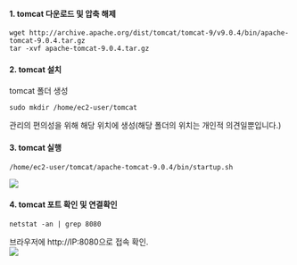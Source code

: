 
#### 1. tomcat 다운로드 및 압축 해제
```
wget http://archive.apache.org/dist/tomcat/tomcat-9/v9.0.4/bin/apache-tomcat-9.0.4.tar.gz
tar -xvf apache-tomcat-9.0.4.tar.gz
```

#### 2. tomcat 설치
tomcat 폴더 생성
```
sudo mkdir /home/ec2-user/tomcat
```
관리의 편의성을 위해 해당 위치에 생성(해당 폴더의 위치는 개인적 의견일뿐입니다.)

#### 3. tomcat 실행
```
/home/ec2-user/tomcat/apache-tomcat-9.0.4/bin/startup.sh
```
<img src="https://user-images.githubusercontent.com/119637398/228101069-51d93145-4124-45f2-a967-fa13f00b429a.jpg">

#### 4. tomcat 포트 확인 및 연결확인
```
netstat -an | grep 8080
```
브라우저에 http://IP:8080으로 접속 확인.  
<img src="https://user-images.githubusercontent.com/119637398/228101073-cf67a0a6-ae2c-4e1f-a9c1-9fdda6ba4caf.jpg">
